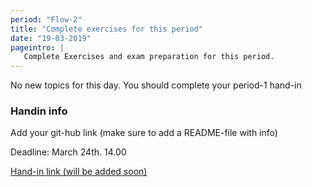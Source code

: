 ```yaml
---
period: "Flow-2"
title: "Complete exercises for this period"
date: "19-03-2019"
pageintro: | 
   Complete Exercises and exam preparation for this period.
---
```

No new topics for this day. You should complete your period-1 hand-in

### Handin info

Add your git-hub link (make sure to add a README-file with info) 

Deadline: March 24th. 14.00

[Hand-in link (will be added soon)](#)
